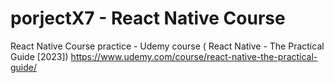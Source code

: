 # porjectX7 - React Native Course
React Native Course practice - Udemy course ( React Native - The Practical Guide [2023])
https://www.udemy.com/course/react-native-the-practical-guide/
